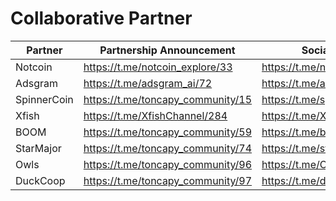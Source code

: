 # Collaborative Partner

<table><thead><tr><th width="138">Partner</th><th width="310">Partnership Announcement</th><th>Social Media</th></tr></thead><tbody><tr><td>Notcoin</td><td><a href="https://t.me/notcoin_explore/33">https://t.me/notcoin_explore/33</a></td><td><a href="https://t.me/notcoin_explore">https://t.me/notcoin_explore</a></td></tr><tr><td>Adsgram</td><td><a href="https://t.me/adsgram_ai/72">https://t.me/adsgram_ai/72</a></td><td><a href="https://t.me/adsgram_ai">https://t.me/adsgram_ai</a></td></tr><tr><td>SpinnerCoin </td><td><a href="https://t.me/toncapy_community/15">https://t.me/toncapy_community/15</a></td><td><a href="https://t.me/spinnercoin">https://t.me/spinnercoin</a></td></tr><tr><td>Xfish</td><td><a href="https://t.me/XfishChannel/284">https://t.me/XfishChannel/284</a></td><td><a href="https://t.me/XfishChannel">https://t.me/XfishChannel</a></td></tr><tr><td>BOOM</td><td><a href="https://t.me/toncapy_community/59">https://t.me/toncapy_community/59</a></td><td><a href="https://t.me/boomloudcoin">https://t.me/boomloudcoin</a></td></tr><tr><td>StarMajor</td><td><a href="https://t.me/toncapy_community/74">https://t.me/toncapy_community/74</a></td><td><a href="https://t.me/starsmajor">https://t.me/starsmajor</a></td></tr><tr><td>Owls</td><td><a href="https://t.me/toncapy_community/96">https://t.me/toncapy_community/96</a></td><td><a href="https://t.me/OwlsOnTon">https://t.me/OwlsOnTon</a></td></tr><tr><td>DuckCoop</td><td><a href="https://t.me/toncapy_community/97">https://t.me/toncapy_community/97</a></td><td><a href="https://t.me/duckcoopchannel">https://t.me/duckcoopchannel</a></td></tr></tbody></table>
